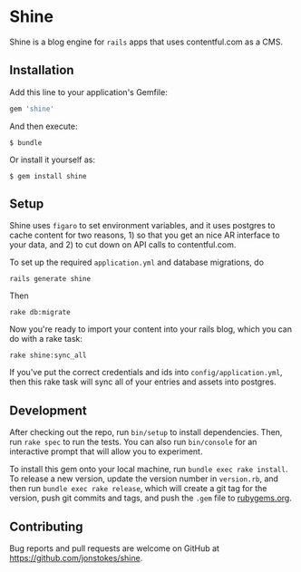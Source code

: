 # Shine

Shine is a blog engine for `rails` apps that uses contentful.com as a CMS.

## Installation

Add this line to your application's Gemfile:

```ruby
gem 'shine'
```

And then execute:

    $ bundle

Or install it yourself as:

    $ gem install shine

## Setup

Shine uses `figaro` to set environment variables, and it uses postgres to cache content for two reasons, 1) so that you get an nice AR interface to your data, and 2) to cut down on API calls to contentful.com.

To set up the required `application.yml` and database migrations, do

`rails generate shine`

Then

`rake db:migrate`

Now you're ready to import your content into your rails blog, which you can do with a rake task:

`rake shine:sync_all`

If you've put the correct credentials and ids into `config/application.yml`, then this rake task will sync all of your entries and assets into postgres.

## Development

After checking out the repo, run `bin/setup` to install dependencies. Then, run `rake spec` to run the tests. You can also run `bin/console` for an interactive prompt that will allow you to experiment.

To install this gem onto your local machine, run `bundle exec rake install`. To release a new version, update the version number in `version.rb`, and then run `bundle exec rake release`, which will create a git tag for the version, push git commits and tags, and push the `.gem` file to [rubygems.org](https://rubygems.org).

## Contributing

Bug reports and pull requests are welcome on GitHub at https://github.com/jonstokes/shine.


